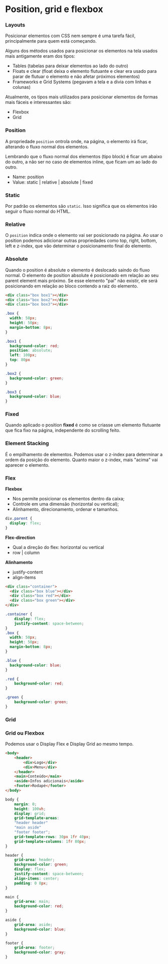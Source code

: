 # Position, grid e flexbox

### Layouts

Posicionar elementos com CSS nem sempre é uma tarefa fácil, principalmente para quem está começando.

Alguns dos métodos usados para posicionar os elementos na tela usados mais antigamente eram dos tipos:

- Tables (tabelas para deixar elementos ao lado do outro)
- Floats e clear (float deixa o elemento flutuante e clear era usado para parar de flutuar o elemento e não afetar próximos elementos)
- Frameworks e Grid Systems (pegavam a tela e a divia com linhas e colunas)

Atualmente, os tipos mais utilizados para posicionar elementos de formas mais fáceis e interessantes são:

- Flexbox
- Grid

### Position

A propriedade `position` ontrola onde, na página, o elemento irá ficar, alterando o fluxo normal dos elementos.

Lembrando que o fluxo normal dos elementos (tipo block) é ficar um abaixo do outro, a não ser no caso de elementos inline, que ficam um ao lado do outro.

- Name: position
- Value: static | relative | absolute | fixed

### Static

Por padrão os elementos são `static`. Isso significa que os elementos irão seguir o fluxo normal do HTML.

### Relative

O `position` indica onde o elemento vai ser posicionado na página. Ao usar o position podemos adicionar outras propriedades como top, right, bottom, left e z-index, que vão determinar o posicionamento final do elemento.

### Absolute

Quando o position é absolute o elemento é deslocado saindo do fluxo normal. O elemento de position absolute é posicionado em relação ao seu parent element mais próximo. Se esse elemento "pai" não existir, ele será posicionando em relação ao bloco contendo a raiz do elemento.

```HTML
<div class="box box1"></div>
<div class="box box2"></div>
<div class="box box3"></div>
```

```CSS
.box {
  width: 50px;
  height: 50px;
  margin-bottom: 8px;
}

.box1 {
  background-color: red;
  position: absolute;
  left: 100px;
  top: 80px
}

.box2 {
  background-color: green;
}

.box3 {
  background-color: blue;
}
```

### Fixed

Quando aplicado o position **fixed** é como se criasse um elemento flutuante que fica fixo na página, independente do scrolling feito.

### Element Stacking

É o empilhamento de elementos. Podemos usar o z-index para determinar a ordem da posição do elemento. Quanto maior o z-index, mais "acima" vai aparecer o elemento.

### Flex

**Flexbox**

- Nos permite posicionar os elementos dentro da caixa;
- Controle em uma dimensão (horizontal ou vertical);
- Alinhamento, direcionamento, ordenar e tamanhos.

```css
div.parent {
  display: flex;
}
```

**Flex-direction**

- Qual a direção do flex: horizontal ou vertical
- row | column

**Alinhamento**

- justify-content
- align-items

```HTML
<div class="container">
  <div class="box blue"></div>
  <div class="box red"></div>
  <div class="box green"></div>
</div>
```

```CSS
.container {
    display: flex;
    justify-content: space-between;
}
.box {
  width: 50px;
  height: 50px;
  margin-bottom: 8px;
}

.blue {
  background-color: blue;
}

.red {
    background-color: red;
}

.green {
    background-color: green;
}
```

### Grid

### Grid ou Flexbox

Podemos usar o Display Flex e Display Grid ao mesmo tempo.

```HTML
<body>
    <header>
        <div>Logo</div>
        <div>Menu</div>
    </header>
    <main>Conteúdo</main>
    <aside>Infos adicionais</aside>
    <footer>Rodapé</footer>
</body>
```

```CSS
body {
    margin: 0;
    height: 100vh;
    display: grid;
    grid-template-areas:
    "header header"
    "main aside"
    "footer footer";
    grid-template-rows: 30px 1fr 40px;
    grid-template-columns: 1fr 80px;
}

header {
    grid-area: header;
    background-color: green;
    display: flex;
    justify-content: space-between;
    align-items: center;
    padding: 0 8px;
}

main {
    grid-area: main;
    background-color: red;
}

aside {
    grid-area: aside;
    background-color: blue;
}

footer {
    grid-area: footer;
    background-color: gray;
}
```

